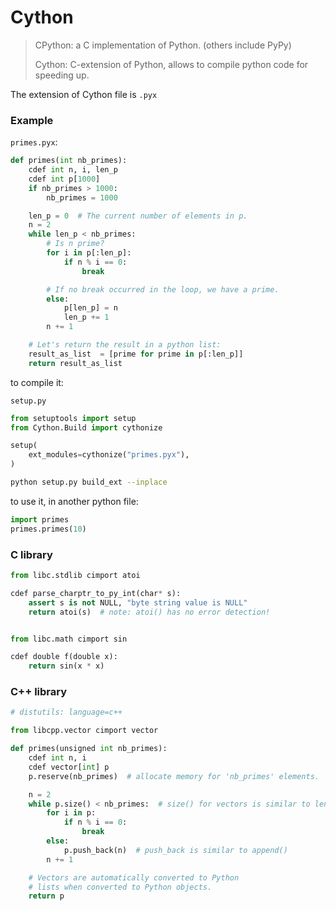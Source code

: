 # Cython

> CPython: a C implementation of Python. (others include PyPy)
>
> Cython: C-extension of Python, allows to compile python code for speeding up.



The extension of Cython file is `.pyx`



### Example

`primes.pyx`:

```python
def primes(int nb_primes):
    cdef int n, i, len_p
    cdef int p[1000]
    if nb_primes > 1000:
        nb_primes = 1000

    len_p = 0  # The current number of elements in p.
    n = 2
    while len_p < nb_primes:
        # Is n prime?
        for i in p[:len_p]:
            if n % i == 0:
                break

        # If no break occurred in the loop, we have a prime.
        else:
            p[len_p] = n
            len_p += 1
        n += 1

    # Let's return the result in a python list:
    result_as_list  = [prime for prime in p[:len_p]]
    return result_as_list
```

to compile it:

`setup.py`

```python
from setuptools import setup
from Cython.Build import cythonize

setup(
    ext_modules=cythonize("primes.pyx"),
)
```

```bash
python setup.py build_ext --inplace
```

to use it, in another python file:

```python
import primes
primes.primes(10)
```



### C library

```python
from libc.stdlib cimport atoi

cdef parse_charptr_to_py_int(char* s):
    assert s is not NULL, "byte string value is NULL"
    return atoi(s)  # note: atoi() has no error detection!


from libc.math cimport sin

cdef double f(double x):
    return sin(x * x)
```





### C++ library

```python
# distutils: language=c++

from libcpp.vector cimport vector

def primes(unsigned int nb_primes):
    cdef int n, i
    cdef vector[int] p
    p.reserve(nb_primes)  # allocate memory for 'nb_primes' elements.

    n = 2
    while p.size() < nb_primes:  # size() for vectors is similar to len()
        for i in p:
            if n % i == 0:
                break
        else:
            p.push_back(n)  # push_back is similar to append()
        n += 1

    # Vectors are automatically converted to Python
    # lists when converted to Python objects.
    return p
```

